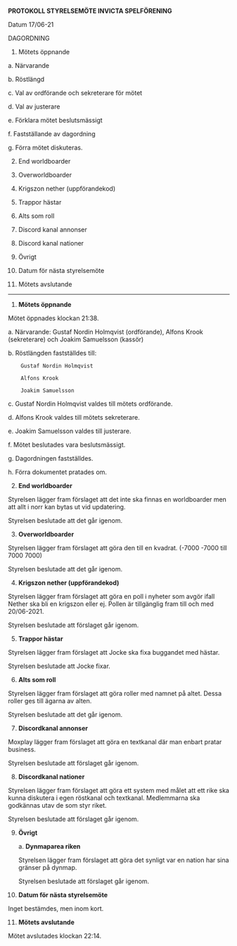 **PROTOKOLL STYRELSEMÖTE INVICTA SPELFÖRENING**

Datum 17/06-21

DAGORDNING

1. Mötets öppnande

  a. Närvarande

  b. Röstlängd

  c. Val av ordförande och sekreterare för mötet

  d. Val av justerare

  e. Förklara mötet beslutsmässigt

  f. Fastställande av dagordning

  g. Förra mötet diskuteras.


2. End worldboarder

3. Overworldboarder

4. Krigszon nether (uppförandekod)

5. Trappor hästar

6. Alts som roll

7. Discord kanal annonser

8. Discord kanal nationer

9. Övrigt

10. Datum för nästa styrelsemöte

11. Mötets avslutande

---

1. **Mötets öppnande**

  Mötet öppnades klockan 21:38.

  a. Närvarande: Gustaf Nordin Holmqvist (ordförande), Alfons Krook (sekreterare) och Joakim Samuelsson (kassör)

  b. Röstlängden fastställdes till:

        Gustaf Nordin Holmqvist

        Alfons Krook

        Joakim Samuelsson

  c. Gustaf Nordin Holmqvist valdes till mötets ordförande.

  d. Alfons Krook valdes till mötets sekreterare.

  e. Joakim Samuelsson valdes till justerare.

  f. Mötet beslutades vara beslutsmässigt.

  g. Dagordningen fastställdes.

  h. Förra dokumentet pratades om.


2. **End worldboarder**

  Styrelsen lägger fram förslaget att det inte ska finnas en worldboarder men att allt i norr kan bytas ut vid updatering.  

Styrelsen beslutade att det går igenom.

3. **Overworldboarder**

  Styrelsen lägger fram förslaget att göra den till en kvadrat. (-7000 -7000 till 7000 7000)

  Styrelsen beslutade att det går igenom.

4. **Krigszon nether (uppförandekod)**

  Styrelsen lägger fram förslaget att göra en poll i nyheter som avgör ifall Nether ska bli en krigszon eller ej. Pollen är tillgänglig fram till och med 20/06-2021.    

  Styrelsen beslutade att förslaget går igenom.

5. **Trappor hästar**

  Styrelsen lägger fram förslaget att Jocke ska fixa buggandet med hästar.

  Styrelsen beslutade att Jocke fixar.

6. **Alts som roll**

  Styrelsen lägger fram förslaget att göra roller med namnet på altet. Dessa roller ges till ägarna av alten.   

  Styrelsen beslutade att det går igenom.

7. **Discordkanal annonser**

  Moxplay lägger fram förslaget att göra en textkanal där man enbart pratar business.

  Styrelsen beslutade att förslaget går igenom.

8. **Discordkanal nationer**

  Styrelsen lägger fram förslaget att göra ett system med målet att ett rike ska kunna diskutera i egen röstkanal och textkanal. Medlemmarna ska godkännas utav de som styr riket.

  Styrelsen beslutade att förslaget går igenom.  

9. **Övrigt**

    a. **Dynmaparea riken**

    Styrelsen lägger fram förslaget att göra det synligt var en nation har sina gränser på dynmap.

    Styrelsen beslutade att förslaget går igenom.

10. **Datum för nästa styrelsemöte**

  Inget bestämdes, men inom kort.

11. **Mötets avslutande**

  Mötet avslutades klockan 22:14.
